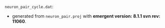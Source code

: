 `neuron_pair_cycle.dat`:
* generated from `neuron_pair.proj` with **emergent version: 8.1.1 svn rev: 11060**.